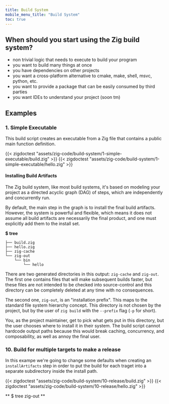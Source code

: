 ```yaml
---
title: Build System
mobile_menu_title: "Build System"
toc: true
---
```


## When should you start using the Zig build system?

- non trivial logic that needs to execute to build your program
- you want to build many things at once
- you have dependencies on other projects
- you want a cross-platform alternative to cmake, make, shell, msvc, python, etc.
- you want to provide a package that can be easily consumed by third parties
- you want IDEs to understand your project (soon tm)

## Examples
### 1. Simple Executable
This build script creates an executable from a Zig file that contains a public main function definition.

{{< zigdoctest "assets/zig-code/build-system/1-simple-executable/build.zig" >}}
{{< zigdoctest "assets/zig-code/build-system/1-simple-executable/hello.zig" >}}

#### Installing Build Artifacts

The Zig build system, like most build systems, it's based on modeling your project as a directed acyclic graph (DAG) of steps, which are independently and concurrently run.

By default, the main step in the graph is to install the final build artifacts. However, the system is powerful and flexible, which means it does not assume all build artifacts are necessarily the final product, and one must explicitly add them to the install set.

**$ tree**
```
├── build.zig
├── hello.zig
├── zig-cache
└── zig-out
    └── bin
        └── hello
```

There are two generated directories in this output: `zig-cache` and `zig-out`. The first one contains files that will make subsequent builds faster, but these files are not intended to be checked into source-control and this directory can be completely deleted at any time with no consequences.

The second one, `zig-out`, is an "installation prefix". This maps to the standard file system hierarchy concept. This directory is not chosen by the project, but by the user of `zig build` with the `--prefix` flag (`-p` for short).

You, as the project maintainer, get to pick what gets put in this directory, but the user chooses where to install it in their system. The build script cannot hardcode output paths because this would break caching, concurrency, and composability, as well as annoy the final user.




### 10. Build for multiple targets to make a release

In this exampe we're going to change some defaults when creating an `installArtifacts` step in order to put the build for each traget into a separate subdirectory inside the install path. 

{{< zigdoctest "assets/zig-code/build-system/10-release/build.zig" >}}
{{< zigdoctest "assets/zig-code/build-system/10-release/hello.zig" >}}

** $ tree zig-out **

